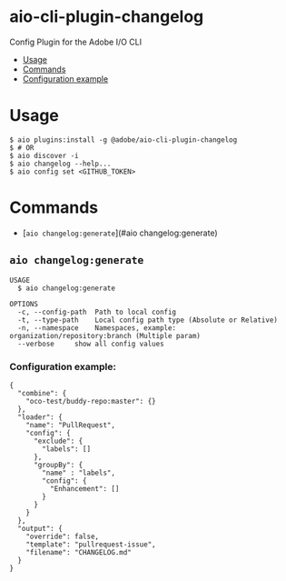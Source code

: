 <!--
Copyright 2018 Adobe. All rights reserved.
This file is licensed to you under the Apache License, Version 2.0 (the "License");
you may not use this file except in compliance with the License. You may obtain a copy
of the License at http://www.apache.org/licenses/LICENSE-2.0

Unless required by applicable law or agreed to in writing, software distributed under
the License is distributed on an "AS IS" BASIS, WITHOUT WARRANTIES OR REPRESENTATIONS
OF ANY KIND, either express or implied. See the License for the specific language
governing permissions and limitations under the License.
-->

aio-cli-plugin-changelog
=====================

Config Plugin for the Adobe I/O CLI

<!-- toc -->
* [Usage](#usage)
* [Commands](#commands)
* [Configuration example](#configuration)
<!-- tocstop -->
# Usage
```
$ aio plugins:install -g @adobe/aio-cli-plugin-changelog
$ # OR
$ aio discover -i
$ aio changelog --help...
$ aio config set <GITHUB_TOKEN>
```

# Commands
<!-- commands -->
* [`aio changelog:generate`](#aio changelog:generate)

## `aio changelog:generate`

```
USAGE
  $ aio changelog:generate

OPTIONS
  -c, --config-path  Path to local config   
  -t, --type-path    Local config path type (Absolute or Relative)
  -n, --namespace    Namespaces, example: organization/repository:branch (Multiple param)
  --verbose     show all config values
```

### Configuration example:
<!-- configuration -->
```
{
  "combine": {
    "oco-test/buddy-repo:master": {}
  },
  "loader": {
    "name": "PullRequest",
    "config": {
      "exclude": {
        "labels": []
      },
      "groupBy": {
        "name" : "labels",
        "config": {
          "Enhancement": []
        }
      }
    }
  },
  "output": {
    "override": false,
    "template": "pullrequest-issue",
    "filename": "CHANGELOG.md"
  }
}
```

